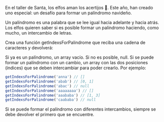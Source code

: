 En el taller de Santa, los elfos aman los acertijos 🧠. Este año, han creado uno especial: un desafío para formar un palíndromo navideño.

Un palíndromo es una palabra que se lee igual hacia adelante y hacia atrás. Los elfos quieren saber si es posible formar un palíndromo haciendo, como mucho, un intercambio de letras.

Crea una función getIndexsForPalindrome que reciba una cadena de caracteres y devolverá:

Si ya es un palíndromo, un array vacío.
Si no es posible, null.
Si se puede formar un palíndromo con un cambio, un array con las dos posiciones (índices) que se deben intercambiar para poder crearlo.
Por ejemplo:
```js
getIndexsForPalindrome('anna') // []
getIndexsForPalindrome('abab') // [0, 1]
getIndexsForPalindrome('abac') // null
getIndexsForPalindrome('aaaaaaaa') // []
getIndexsForPalindrome('aaababa') // [1, 3]
getIndexsForPalindrome('caababa') // null
```
Si se puede formar el palíndromo con diferentes intercambios, siempre se debe devolver el primero que se encuentre.